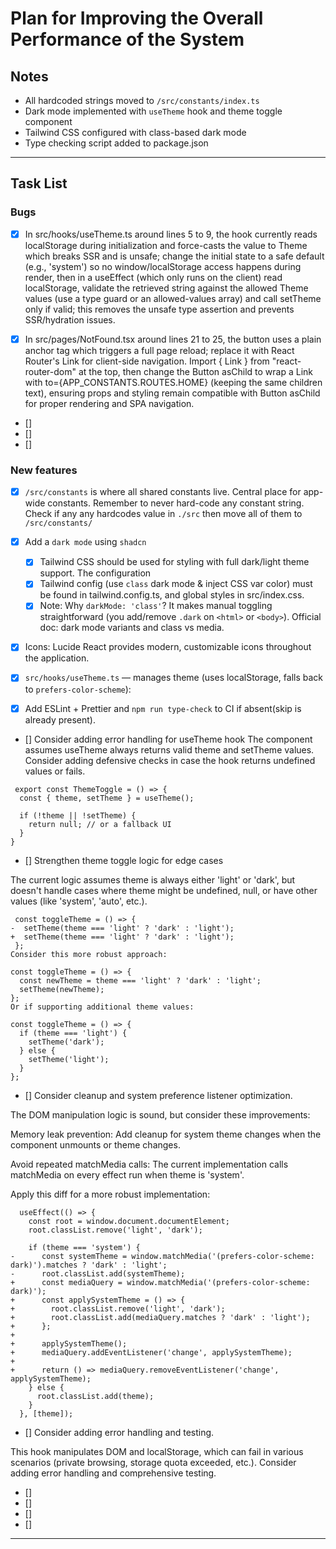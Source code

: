 # Plan for Improving the Overall Performance of the System

## Notes
- All hardcoded strings moved to `/src/constants/index.ts`
- Dark mode implemented with `useTheme` hook and theme toggle component
- Tailwind CSS configured with class-based dark mode
- Type checking script added to package.json


------------------------------------------------------------------------------
## Task List

### Bugs
- [x] In src/hooks/useTheme.ts around lines 5 to 9, the hook currently reads localStorage during initialization and force-casts the value to Theme which breaks SSR and is unsafe; change the initial state to a safe default (e.g., 'system') so no window/localStorage access happens during render, then in a useEffect (which only runs on the client) read localStorage, validate the retrieved string against the allowed Theme values (use a type guard or an allowed-values array) and call setTheme only if valid; this removes the unsafe type assertion and prevents SSR/hydration issues.

- [x] In src/pages/NotFound.tsx around lines 21 to 25, the button uses a plain anchor tag which triggers a full page reload; replace it with React Router's Link for client-side navigation. Import { Link } from "react-router-dom" at the top, then change the Button asChild to wrap a Link with to={APP_CONSTANTS.ROUTES.HOME} (keeping the same children text), ensuring props and styling remain compatible with Button asChild for proper rendering and SPA navigation.

- []
- []
- []


### New features
- [x] `/src/constants` is where all shared constants live. Central place for app-wide constants. Remember to never hard-code any constant string. Check if any any hardcodes value in `./src` then move all of them to `/src/constants/`

- [x] Add a `dark mode` using `shadcn`
    - [x] Tailwind CSS should be used for styling with full dark/light theme support. The configuration 
    - [x] Tailwind config (use `class` dark mode & inject CSS var color) must be found in tailwind.config.ts, and global styles in src/index.css.
    - [x] Note: Why `darkMode: 'class'`? It makes manual toggling straightforward (you add/remove `.dark` on `<html>` or `<body>`). Official doc: dark mode variants and class vs media.

- [x] Icons: Lucide React provides modern, customizable icons throughout the application.

- [x] `src/hooks/useTheme.ts` — manages theme (uses localStorage, falls back to `prefers-color-scheme`):

- [x] Add ESLint + Prettier and `npm run type-check` to CI if absent(skip is already present).

- [] Consider adding error handling for useTheme hook
The component assumes useTheme always returns valid theme and setTheme values. Consider adding defensive checks in case the hook returns undefined values or fails.

```
 export const ThemeToggle = () => {
  const { theme, setTheme } = useTheme();
  
  if (!theme || !setTheme) {
    return null; // or a fallback UI
  }
}
```

- [] Strengthen theme toggle logic for edge cases

The current logic assumes theme is always either 'light' or 'dark', but doesn't handle cases where theme might be undefined, null, or have other values (like 'system', 'auto', etc.).

```
 const toggleTheme = () => {
-  setTheme(theme === 'light' ? 'dark' : 'light');
+  setTheme(theme === 'light' ? 'dark' : 'light');
 };
Consider this more robust approach:

const toggleTheme = () => {
  const newTheme = theme === 'light' ? 'dark' : 'light';
  setTheme(newTheme);
};
Or if supporting additional theme values:

const toggleTheme = () => {
  if (theme === 'light') {
    setTheme('dark');
  } else {
    setTheme('light');
  }
};
```

- [] Consider cleanup and system preference listener optimization.

The DOM manipulation logic is sound, but consider these improvements:

Memory leak prevention: Add cleanup for system theme changes when the component unmounts or theme changes.

Avoid repeated matchMedia calls: The current implementation calls matchMedia on every effect run when theme is 'system'.

Apply this diff for a more robust implementation:

```
  useEffect(() => {
    const root = window.document.documentElement;
    root.classList.remove('light', 'dark');

    if (theme === 'system') {
-      const systemTheme = window.matchMedia('(prefers-color-scheme: dark)').matches ? 'dark' : 'light';
-      root.classList.add(systemTheme);
+      const mediaQuery = window.matchMedia('(prefers-color-scheme: dark)');
+      const applySystemTheme = () => {
+        root.classList.remove('light', 'dark');
+        root.classList.add(mediaQuery.matches ? 'dark' : 'light');
+      };
+      
+      applySystemTheme();
+      mediaQuery.addEventListener('change', applySystemTheme);
+      
+      return () => mediaQuery.removeEventListener('change', applySystemTheme);
    } else {
      root.classList.add(theme);
    }
  }, [theme]);
```

- [] Consider adding error handling and testing.

This hook manipulates DOM and localStorage, which can fail in various scenarios (private browsing, storage quota exceeded, etc.). Consider adding error handling and comprehensive testing.

- []
- []
- []
- []


------------------------------------------------------------------------------

